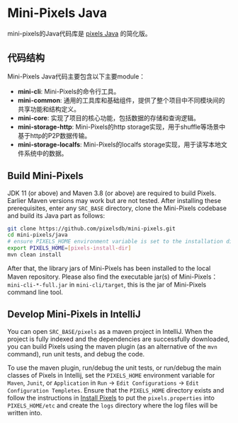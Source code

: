 # Mini-Pixels Java

mini-pixels的Java代码库是 [pixels Java](https://github.com/pixelsdb/pixels) 的简化版。

## 代码结构

Mini-Pixels Java代码主要包含以下主要module：

- **mini-cli**: Mini-Pixels的命令行工具。
- **mini-common**: 通用的工具库和基础组件，提供了整个项目中不同模块间的共享功能和结构定义。
- **mini-core**: 实现了项目的核心功能，包括数据的存储和查询逻辑。
- **mini-storage-http**: Mini-Pixels的http storage实现，用于shuffle等场景中基于http的P2P数据传输。
- **mini-storage-localfs**: Mini-Pixels的localfs storage实现，用于读写本地文件系统中的数据。

## Build Mini-Pixels

JDK 11 (or above) and Maven 3.8 (or above) are required to build Pixels.
Earlier Maven versions may work but are not tested.
After installing these prerequisites, enter any `SRC_BASE` directory, clone the Mini-Pixels codebase and build its Java part as follows:
```bash
git clone https://github.com/pixelsdb/mini-pixels.git
cd mini-pixels/java
# ensure PIXELS_HOME environment variable is set to the installation directory of pixels (not SRC_BASE).
export PIXELS_HOME=[pixels-install-dir]
mvn clean install
```

After that, the library jars of Mini-Pixels has been installed to the local Maven repository.
Please also find the executable jar(s) of Mini-Pixels：
`mini-cli-*-full.jar` in `mini-cli/target`, this is the jar of Mini-Pixels command line tool.

## Develop Mini-Pixels in IntelliJ

You can open `SRC_BASE/pixels` as a maven project in IntelliJ.
When the project is fully indexed and the dependencies are successfully downloaded,
you can build Pixels using the maven plugin (as an alternative of the `mvn` command), run unit tests, and debug the code.

To use the maven plugin, run/debug the unit tests, or run/debug the main classes of Pixels in Intellij, set the `PIXELS_HOME` environment
variable for `Maven`, `Junit`, or `Application` in `Run` -> `Edit Configurations` -> `Edit Configuration Templetes`.
Ensure that the `PIXELS_HOME` directory exists and follow the instructions in [Install Pixels](docs/INSTALL.md#install-pixels) to put
the `pixels.properties` into `PIXELS_HOME/etc` and create the `logs` directory where the log files will be
written into.